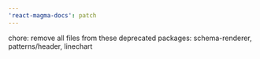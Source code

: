 ```yaml
---
'react-magma-docs': patch
---
```


chore:  remove all files from these deprecated packages: schema-renderer, patterns/header, linechart
